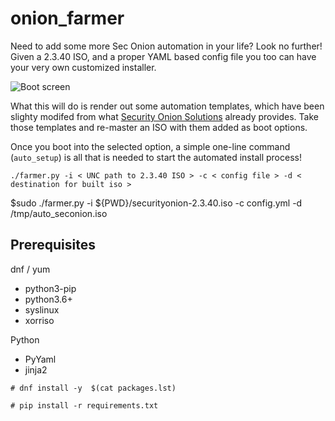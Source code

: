 # onion_farmer
Need to add some more Sec Onion automation in your life? Look no further! Given a 2.3.40 ISO, and a proper YAML based config file you too can have your very own customized installer.

![Boot screen](../assets/screenshot.png?raw=true)

What this will do is render out some automation templates, which have been slighty modifed from what [Security Onion Solutions](https://securityonionsolutions.com/) already provides. Take those templates and re-master an ISO with them added as boot options.

Once you boot into the selected option, a simple one-line command (```auto_setup```) is all that is needed to start the automated install process!

```./farmer.py -i < UNC path to 2.3.40 ISO > -c < config file > -d < destination for built iso >```



$sudo ./farmer.py -i ${PWD}/securityonion-2.3.40.iso -c config.yml -d /tmp/auto_seconion.iso



## Prerequisites
dnf / yum
- python3-pip
- python3.6+
- syslinux
- xorriso

Python
- PyYaml
- jinja2


```# dnf install -y  $(cat packages.lst)```

```# pip install -r requirements.txt```